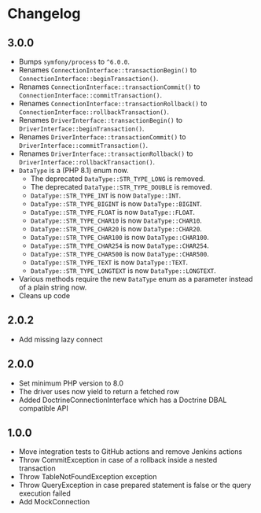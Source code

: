 # Changelog

## 3.0.0

- Bumps `symfony/process` to `^6.0.0`.
- Renames `ConnectionInterface::transactionBegin()` to `ConnectionInterface::beginTransaction()`.
- Renames `ConnectionInterface::transactionCommit()` to `ConnectionInterface::commitTransaction()`.
- Renames `ConnectionInterface::transactionRollback()` to `ConnectionInterface::rollbackTransaction()`.
- Renames `DriverInterface::transactionBegin()` to `DriverInterface::beginTransaction()`.
- Renames `DriverInterface::transactionCommit()` to `DriverInterface::commitTransaction()`.
- Renames `DriverInterface::transactionRollback()` to `DriverInterface::rollbackTransaction()`.
- `DataType` is a (PHP 8.1) enum now.
  - The deprecated `DataType::STR_TYPE_LONG` is removed.
  - The deprecated `DataType::STR_TYPE_DOUBLE` is removed.
  - `DataType::STR_TYPE_INT` is now `DataType::INT`.
  - `DataType::STR_TYPE_BIGINT` is now `DataType::BIGINT`.
  - `DataType::STR_TYPE_FLOAT` is now `DataType::FLOAT`.
  - `DataType::STR_TYPE_CHAR10` is now `DataType::CHAR10`.
  - `DataType::STR_TYPE_CHAR20` is now `DataType::CHAR20`.
  - `DataType::STR_TYPE_CHAR100` is now `DataType::CHAR100`.
  - `DataType::STR_TYPE_CHAR254` is now `DataType::CHAR254`.
  - `DataType::STR_TYPE_CHAR500` is now `DataType::CHAR500`.
  - `DataType::STR_TYPE_TEXT` is now `DataType::TEXT`.
  - `DataType::STR_TYPE_LONGTEXT` is now `DataType::LONGTEXT`.
- Various methods require the new `DataType` enum as a parameter instead of a plain string now.
- Cleans up code

## 2.0.2

* Add missing lazy connect

## 2.0.0

* Set minimum PHP version to 8.0
* The driver uses now yield to return a fetched row
* Added DoctrineConnectionInterface which has a Doctrine DBAL compatible API

## 1.0.0

* Move integration tests to GitHub actions and remove Jenkins actions
* Throw CommitException in case of a rollback inside a nested transaction
* Throw TableNotFoundException exception
* Throw QueryException in case prepared statement is false or the query execution failed
* Add MockConnection
